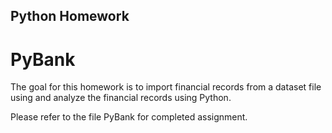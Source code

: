 ## Python Homework
# PyBank

The goal for this homework is to import financial records from a dataset file using and analyze the financial records using Python.

Please refer to the file PyBank for completed assignment.
